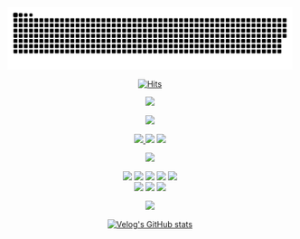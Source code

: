 <div align="center">

![snake gif](https://github.com/JunTaeHahm/JunTaeHahm/blob/output/github-contribution-grid-snake.svg)
  
[![Hits](https://hits.seeyoufarm.com/api/count/incr/badge.svg?url=https%3A%2F%2Fgithub.com%2FJunTaeHahm&count_bg=%230C1117&title_bg=%230C1117&icon=cloudsmith.svg&icon_color=%23FFFFFF&title=Hello%21&edge_flat=false)](https://hits.seeyoufarm.com)

<img src="https://i.pinimg.com/originals/0b/5c/c0/0b5cc024841accd9a31a7b2daeb0e57b.gif" width="500"/><br />



<img src="https://capsule-render.vercel.app/api?type=transparent&section=footer&text=Channel&fontColor=4577c3&fontSize=45&fontAlignY=70" height="50" /><br />

<span>
<a href="mailto:jth5287@icloud.com,ahuuae_@kakao.com,jth5287@naver.com"><img src="https://img.shields.io/badge/Mail-ffffff?style=for-the-badge&logo=apple&logoColor=black">
</a>
<a href="https://velog.io/@ahuuae"><img src="https://img.shields.io/badge/Velog-ffffff?style=for-the-badge&logo=Velog&logoColor=black"/></a>
<a href="https://www.instagram.com/ahuuae/"><img src="https://img.shields.io/badge/Instagram-ffffff?style=for-the-badge&logo=Instagram&logoColor=black"/></a><br />

<img src="https://capsule-render.vercel.app/api?type=transparent&section=footer&text=Skill&fontColor=4577c3&fontSize=45&fontAlignY=70" height="50" /><br />

<img src="https://img.shields.io/badge/HTML5-ffffff?style=for-the-badge&logo=HTML5&logoColor=E34F26"/>
<img src="https://img.shields.io/badge/CSS3-ffffff?style=for-the-badge&logo=CSS3&logoColor=1572B6"/>
<img src="https://img.shields.io/badge/JavaScript-ffffff?style=for-the-badge&logo=JavaScript&logoColor=F7DF1E"/>
<img src="https://img.shields.io/badge/TypeScript-ffffff?style=for-the-badge&logo=TypeScript&logoColor=#3178C6"/>
  <img src="https://img.shields.io/badge/React-ffffff?style=for-the-badge&logo=react&logoColor=61DAFB"/>
<br />
<img src="https://img.shields.io/badge/Visual Studio Code-ffffff?style=for-the-badge&logo=Visual Studio Code&logoColor=007ACC"/>
<img src="https://img.shields.io/badge/GitHub-ffffff?style=for-the-badge&logo=GitHub&logoColor=white"/>
<img src="https://img.shields.io/badge/Figma-ffffff?style=for-the-badge&logo=Figma&logoColor=F24E1E"/><br />

<img src="https://capsule-render.vercel.app/api?type=transparent&section=footer&text=Post&fontColor=4577c3&fontSize=45&fontAlignY=70" height="50" /><br />

[![Velog's GitHub stats](https://velog-readme-stats.vercel.app/api?name=ahuuae&color=white)](https://velog.io/@ahuuae)

</div>
